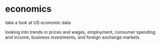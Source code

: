 # economics
take a look at US economic data

looking into trends in prices and wages, employment, consumer spending and income, business investments, and foreign exchange markets.
